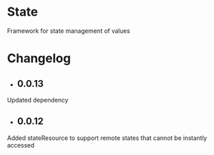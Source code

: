 # State
Framework for state management of values

# Changelog
* ## 0.0.13
Updated dependency
* ## 0.0.12
Added stateResource to support remote states that cannot be instantly accessed
